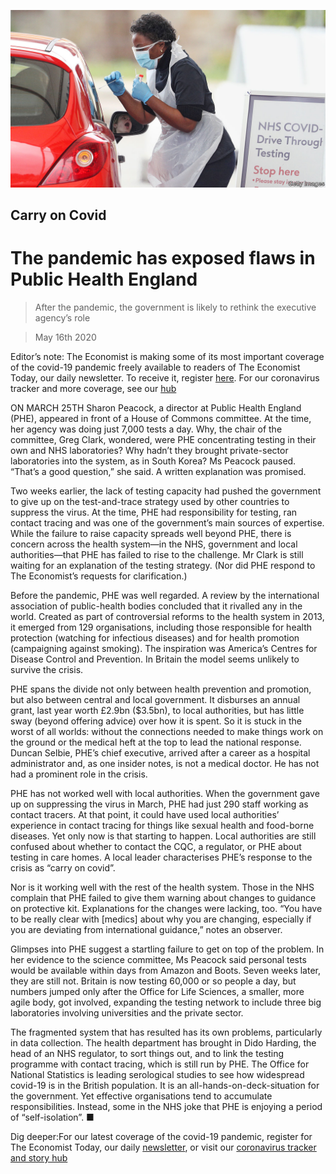 ![](./images/20200516_BRP006_0.jpg)

## Carry on Covid

# The pandemic has exposed flaws in Public Health England

> After the pandemic, the government is likely to rethink the executive agency’s role

> May 16th 2020

Editor’s note: The Economist is making some of its most important coverage of the covid-19 pandemic freely available to readers of The Economist Today, our daily newsletter. To receive it, register [here](https://www.economist.com//newslettersignup). For our coronavirus tracker and more coverage, see our [hub](https://www.economist.com//coronavirus)

ON MARCH 25TH Sharon Peacock, a director at Public Health England (PHE), appeared in front of a House of Commons committee. At the time, her agency was doing just 7,000 tests a day. Why, the chair of the committee, Greg Clark, wondered, were PHE concentrating testing in their own and NHS laboratories? Why hadn’t they brought private-sector laboratories into the system, as in South Korea? Ms Peacock paused. “That’s a good question,” she said. A written explanation was promised.

Two weeks earlier, the lack of testing capacity had pushed the government to give up on the test-and-trace strategy used by other countries to suppress the virus. At the time, PHE had responsibility for testing, ran contact tracing and was one of the government’s main sources of expertise. While the failure to raise capacity spreads well beyond PHE, there is concern across the health system—in the NHS, government and local authorities—that PHE has failed to rise to the challenge. Mr Clark is still waiting for an explanation of the testing strategy. (Nor did PHE respond to The Economist’s requests for clarification.)

Before the pandemic, PHE was well regarded. A review by the international association of public-health bodies concluded that it rivalled any in the world. Created as part of controversial reforms to the health system in 2013, it emerged from 129 organisations, including those responsible for health protection (watching for infectious diseases) and for health promotion (campaigning against smoking). The inspiration was America’s Centres for Disease Control and Prevention. In Britain the model seems unlikely to survive the crisis.

PHE spans the divide not only between health prevention and promotion, but also between central and local government. It disburses an annual grant, last year worth £2.9bn ($3.5bn), to local authorities, but has little sway (beyond offering advice) over how it is spent. So it is stuck in the worst of all worlds: without the connections needed to make things work on the ground or the medical heft at the top to lead the national response. Duncan Selbie, PHE’s chief executive, arrived after a career as a hospital administrator and, as one insider notes, is not a medical doctor. He has not had a prominent role in the crisis.

PHE has not worked well with local authorities. When the government gave up on suppressing the virus in March, PHE had just 290 staff working as contact tracers. At that point, it could have used local authorities’ experience in contact tracing for things like sexual health and food-borne diseases. Yet only now is that starting to happen. Local authorities are still confused about whether to contact the CQC, a regulator, or PHE about testing in care homes. A local leader characterises PHE’s response to the crisis as “carry on covid”.

Nor is it working well with the rest of the health system. Those in the NHS complain that PHE failed to give them warning about changes to guidance on protective kit. Explanations for the changes were lacking, too. “You have to be really clear with [medics] about why you are changing, especially if you are deviating from international guidance,” notes an observer.

Glimpses into PHE suggest a startling failure to get on top of the problem. In her evidence to the science committee, Ms Peacock said personal tests would be available within days from Amazon and Boots. Seven weeks later, they are still not. Britain is now testing 60,000 or so people a day, but numbers jumped only after the Office for Life Sciences, a smaller, more agile body, got involved, expanding the testing network to include three big laboratories involving universities and the private sector.

The fragmented system that has resulted has its own problems, particularly in data collection. The health department has brought in Dido Harding, the head of an NHS regulator, to sort things out, and to link the testing programme with contact tracing, which is still run by PHE. The Office for National Statistics is leading serological studies to see how widespread covid-19 is in the British population. It is an all-hands-on-deck-situation for the government. Yet effective organisations tend to accumulate responsibilities. Instead, some in the NHS joke that PHE is enjoying a period of “self-isolation”. ■

Dig deeper:For our latest coverage of the covid-19 pandemic, register for The Economist Today, our daily [newsletter](https://www.economist.com//newslettersignup), or visit our [coronavirus tracker and story hub](https://www.economist.com//coronavirus)